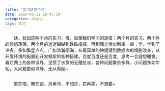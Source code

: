 ```yaml
---
title: '实习这两个月'
date: 2016-06-11 19:45:59
categories: diary 
tags: 实习 
---
```

　　快，犹如这两个月的实习，慢，就像我们学习的速度；两个月的实习，两个月的悠悠荡荡，两个月的迷迷糊糊到跌跌撞撞，再到曙光恰似到来一般；学，学到了许多，多如繁星点点，广如浩瀚烟海，从最简单的快捷键到数据库的增删改查，从开发环境的配置到开发框架的各种搭建，百度百度还是百度，思考一会就想睡觉，看烂网上的各种误导，见惯了水货的无稽扯淡，各种问题繁杂多样，小问题多如牛毛，大问题更似珠峰，无从爬起~

---
　　歌在唱，舞在跳，风再冷，不想逃，花再美，不想要~
　　
